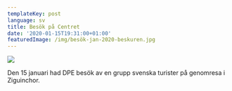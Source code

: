```yaml
---
templateKey: post
language: sv
title: Besök på Centret
date: '2020-01-15T19:31:00+01:00'
featuredImage: /img/besök-jan-2020-beskuren.jpg
---
```

![](/img/besök-jan-2020-beskuren.jpg)

Den 15 januari had DPE besök av en grupp svenska turister på genomresa i Ziguinchor.
